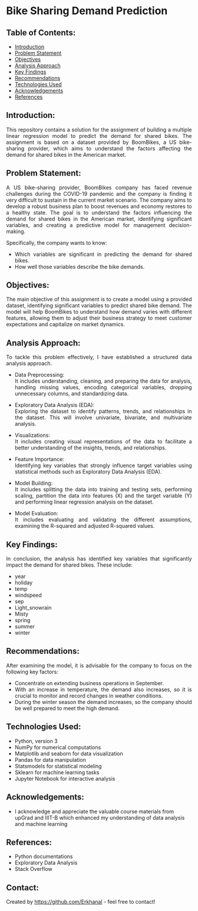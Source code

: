 # Bike Sharing Demand Prediction

## Table of Contents:
* [Introduction](#introduction)
* [Problem Statement](#problem-statement)
* [Objectives](#objectives)
* [Analysis Approach](#analysis-approach) 
* [Key Findings](#key-findings)
* [Recommendations](#recommendations)
* [Technologies Used](#technologies-used)
* [Acknowledgements](#acknowledgements)
* [References](#references)

## Introduction:  
<div align="justify">This repository contains a solution for the assignment of building a multiple linear regression model to predict the demand for shared bikes. The assignment is based on a dataset provided by BoomBikes, a US bike-sharing provider, which aims to understand the factors affecting the demand for shared bikes in the American market.</div>

## Problem Statement:  
<div align="justify">A US bike-sharing provider, BoomBikes company has faced revenue challenges during the COVID-19 pandemic and the company is finding it very difficult to sustain in the current market scenario. The company aims to develop a robust business plan to boost revenues and economy restores to a healthy state. The goal is to understand the factors influencing the demand for shared bikes in the American market, identifying significant variables, and creating a predictive model for management decision-making.

Specifically, the company wants to know:<br>
- Which variables are significant in predicting the demand for shared bikes.<br>
- How well those variables describe the bike demands.</div>

## Objectives:  
<div align="justify">The main objective of this assignment is to create a model using a provided dataset, identifying significant variables to predict shared bike demand. The model will help BoomBikes to understand how demand varies with different features, allowing them to adjust their business strategy to meet customer expectations and capitalize on market dynamics.</div>

## Analysis Approach:  
<div align="justify">To tackle this problem effectively, I have established a structured data analysis approach.

- Data Preprocessing:<br> It includes understanding, cleaning, and preparing the data for analysis, handling missing values, encoding categorical variables, dropping unnecessary columns, and standardizing data.

- Exploratory Data Analysis (EDA):<br>Exploring the dataset to identify patterns, trends, and relationships in the dataset. This will involve univariate, bivariate, and multivariate analysis.

- Visualizations:<br>It includes creating visual representations of the data to facilitate a better understanding of the insights, trends, and relationships.

- Feature Importance:<br>Identifying key variables that strongly influence target variables using statistical methods such as Exploratory Data Analysis (EDA).

- Model Building:<br>It includes splitting the data into training and testing sets, performing scaling, partition the data into features (X) and the target variable (Y) and performing linear regression analysis on the dataset.

- Model Evaluation:<br>It includes evaluating and validating the different assumptions, examining the R-squared and adjusted R-squared values.</div>

## Key Findings:
<div align="justify">In conclusion, the analysis has identified key variables that significantly impact the demand for shared bikes. These include: 

- year<br>
- holiday<br>
- temp<br>
- windspeed<br>
- sep<br>
- Light_snowrain<br>	
- Misty<br>
- spring<br>
- summer <br>
- winter</div>

## Recommendations:  
<div align="justify">After examining the model, it is advisable for the company to focus on the following key factors:

- Concentrate on extending business operations in September.<br>
- With an increase in temperature, the demand also increases, so it is crucial to monitor and record changes in weather conditions.<br>
- During the winter season the demand increases, so the company should be well prepared to meet the high demand.</div>

## Technologies Used:
- Python, version 3 
- NumPy for numerical computations
- Matplotlib and seaborn for data visualization
- Pandas for data manipulation
- Statsmodels for statistical modeling
- Sklearn for machine learning tasks
- Jupyter Notebook for interactive analysis

## Acknowledgements:
- I acknowledge and appreciate the valuable course materials from upGrad and IIIT-B which enhanced my understanding of data analysis and machine learning
## References:
- Python documentations
- Exploratory Data Analysis
- Stack Overflow

## Contact:
Created by https://github.com/Erkhanal - feel free to contact!
